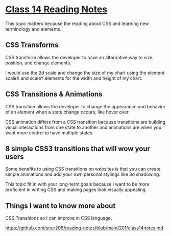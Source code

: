 # [Class 14 Reading Notes](https://github.com/snur206/reading-notes/blob/main/201/class14notes.md)

This topic matters because the reading about CSS and learning new terminology and elements.

## CSS Transforms

CSS transform allows the developer to have an alternative way to size, position, and change elements.

I would use the 2d scale and change the size of my chart using the element scaleX and scaleY elements for the width and height of my chart.


## CSS Transitions & Animations

CSS transition allows the developer to change the appearance and behavior of an element when a state change occurs, like hover over. 

CSS animation differs from a CSS transition because transitions are building visual interactions from one state to another and animations are when you want more control to have multiple states. 

## 8 simple CSS3 transitions that will wow your users

Some benefits to using CSS transitions on websites is that you can create simple animations and add your own personal stylings like 3d shadowing.

This topic fit in with your long-term goals because I want to be more proficient in writing CSS and making pages look visually appealing.

## Things I want to know more about

CSS Transitions so I can improve in CSS language.

https://github.com/snur206/reading-notes/blob/main/201/class14notes.md
